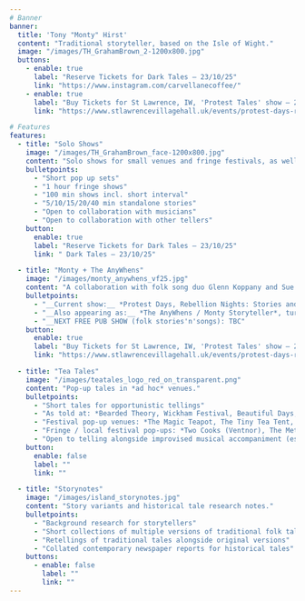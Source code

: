 ```yaml
---
# Banner
banner:
  title: 'Tony "Monty" Hirst'
  content: "Traditional storyteller, based on the Isle of Wight."
  image: "/images/TH_GrahamBrown_2-1200x800.jpg"
  buttons:
    - enable: true
      label: "Reserve Tickets for Dark Tales — 23/10/25"
      link: "https://www.instagram.com/carvellanecoffee/"
    - enable: true
      label: "Buy Tickets for St Lawrence, IW, 'Protest Tales' show — 22/11/25"
      link: "https://www.stlawrencevillagehall.uk/events/protest-days-rebellion-nights"

# Features
features:
  - title: "Solo Shows"
    image: "/images/TH_GrahamBrown_face-1200x800.jpg"
    content: "Solo shows for small venues and fringe festivals, as well as informal and short sets for community events, fundraisers, and beer and cider festivals."
    bulletpoints:
      - "Short pop up sets"
      - "1 hour fringe shows"
      - "100 min shows incl. short interval"
      - "5/10/15/20/40 min standalone stories"
      - "Open to collaboration with musicians"
      - "Open to collaboration with other tellers"
    button:
      enable: true
      label: "Reserve Tickets for Dark Tales — 23/10/25"
      link: " Dark Tales — 23/10/25"

  - title: "Monty + The AnyWhens"
    image: "/images/monty_anywhens_vf25.jpg"
    content: "A collaboration with folk song duo Glenn Koppany and Sue Cain (*The AnyWhens*)"
    bulletpoints:
      - "__Current show:__ *Protest Days, Rebellion Nights: Stories and Songs of the Luddites*"
      - "__Also appearing as:__ *The AnyWhens / Monty Storyteller*, turn taking 10-15 minute sets of folk songs and traditional folk tales"
      - "__NEXT FREE PUB SHOW (folk stories'n'songs): TBC"
    button:
      enable: true
      label: "Buy Tickets for St Lawrence, IW, 'Protest Tales' show — 22/11/25"
      link: "https://www.stlawrencevillagehall.uk/events/protest-days-rebellion-nights"

  - title: "Tea Tales"
    image: "/images/teatales_logo_red_on_transparent.png"
    content: "Pop-up tales in *ad hoc* venues."
    bulletpoints:
      - "Short tales for opportunistic tellings"
      - "As told at: *Bearded Theory, Wickham Festival, Beautiful Days, Ventnor Fringe*"
      - "Festival pop-up venues: *The Magic Teapot, The Tiny Tea Tent, The Something Else Tea Tent*"
      - "Fringe / local festival pop-ups: *Two Cooks (Ventnor), The Met (Ventnor)*"
      - "Open to telling alongside improvised musical accompaniment (esp. guitar, fiddle/violin, piano)"
    button:
      enable: false
      label: ""
      link: ""

  - title: "Storynotes"
    image: "/images/island_storynotes.jpg"
    content: "Story variants and historical tale research notes."
    bulletpoints:
      - "Background research for storytellers"
      - "Short collections of multiple versions of traditional folk tales"
      - "Retellings of traditional tales alongside original versions"
      - "Collated contemporary newspaper reports for historical tales"
    buttons:
      - enable: false
        label: ""
        link: ""
---
```

